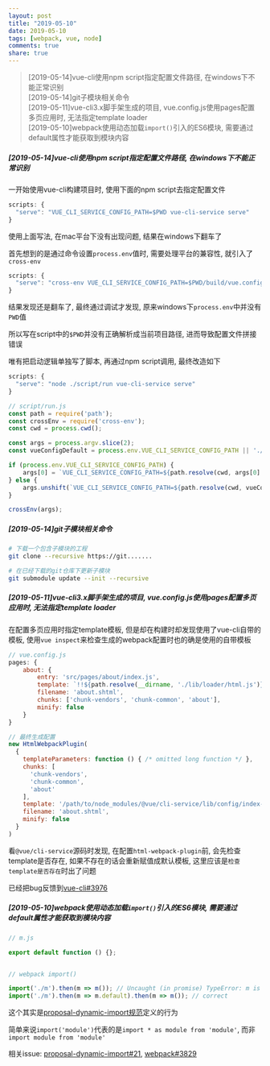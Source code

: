 ```yaml
---
layout: post
title: "2019-05-10"
date: 2019-05-10
tags: [webpack, vue, node]
comments: true
share: true
---
```


> [2019-05-14]vue-cli使用npm script指定配置文件路径, 在windows下不能正常识别 <br>
> [2019-05-14]git子模块相关命令 <br>
> [2019-05-11]vue-cli3.x脚手架生成的项目, vue.config.js使用pages配置多页应用时, 无法指定template loader <br>
> [2019-05-10]webpack使用动态加载`import()`引入的ES6模块, 需要通过default属性才能获取到模块内容

##### [2019-05-14]vue-cli使用npm script指定配置文件路径, 在windows下不能正常识别

一开始使用vue-cli构建项目时, 使用下面的npm script去指定配置文件

```js
scripts: {
  "serve": "VUE_CLI_SERVICE_CONFIG_PATH=$PWD vue-cli-service serve"
}
```

使用上面写法, 在mac平台下没有出现问题, 结果在windows下翻车了

首先想到的是通过命令设置`process.env`值时, 需要处理平台的兼容性, 就引入了`cross-env`

```js
scripts: {
  "serve": "cross-env VUE_CLI_SERVICE_CONFIG_PATH=$PWD/build/vue.config.js vue-cli-service serve"
}
```

结果发现还是翻车了, 最终通过调试才发现, 原来windows下`process.env`中并没有`PWD`值

所以写在script中的`$PWD`并没有正确解析成当前项目路径, 进而导致配置文件拼接错误

唯有把启动逻辑单独写了脚本, 再通过npm script调用, 最终改造如下

```js
scripts: {
  "serve": "node ./script/run vue-cli-service serve"
}

// script/run.js
const path = require('path');
const crossEnv = require('cross-env');
const cwd = process.cwd();

const args = process.argv.slice(2);
const vueConfigDefault = process.env.VUE_CLI_SERVICE_CONFIG_PATH || './build/vue.config.js';

if (process.env.VUE_CLI_SERVICE_CONFIG_PATH) {
    args[0] = `VUE_CLI_SERVICE_CONFIG_PATH=${path.resolve(cwd, args[0].split('=')[1])}`;
} else {
    args.unshift(`VUE_CLI_SERVICE_CONFIG_PATH=${path.resolve(cwd, vueConfigDefault)}`);
}

crossEnv(args);
```

##### [2019-05-14]git子模块相关命令

```bash
# 下载一个包含子模块的工程
git clone --recursive https://git.......

# 在已经下载的git仓库下更新子模块
git submodule update --init --recursive
```

##### [2019-05-11]vue-cli3.x脚手架生成的项目, vue.config.js使用pages配置多页应用时, 无法指定template loader

在配置多页应用时指定template模板, 但是却在构建时却发现使用了vue-cli自带的模板, 使用`vue inspect`来检查生成的webpack配置时也的确是使用的自带模板

```js
// vue.config.js
pages: {
    about: {
        entry: 'src/pages/about/index.js',
        template: `!!${path.resolve(__dirname, './lib/loader/html.js')}!${'about.shtml'}`,
        filename: 'about.shtml',
        chunks: ['chunk-vendors', 'chunk-common', 'about'],
        minify: false
    }
}

// 最终生成配置
new HtmlWebpackPlugin(
  {
    templateParameters: function () { /* omitted long function */ },
    chunks: [
      'chunk-vendors',
      'chunk-common',
      'about'
    ],
    template: '/path/to/node_modules/@vue/cli-service/lib/config/index-default.html',
    filename: 'about.shtml',
    minify: false
  }
)
```

看`@vue/cli-service`源码时发现, 在配置`html-webpack-plugin`前, 会先检查template是否存在, 如果不存在的话会重新赋值成默认模板, 这里应该是`检查template是否存在`时出了问题

已经把bug反馈到[vue-cli#3976](https://github.com/vuejs/vue-cli/issues/3976)

##### [2019-05-10]webpack使用动态加载`import()`引入的ES6模块, 需要通过default属性才能获取到模块内容

```js
// m.js

export default function () {};


// webpack import()

import('./m').then(m => m()); // Uncaught (in promise) TypeError: m is not a function
import('./m').then(m => m.default).then(m => m()); // correct
```

这个其实是[proposal-dynamic-import规范](https://github.com/tc39/proposal-dynamic-import)定义的行为

简单来说`import('module')`代表的是`import * as module from 'module'`, 而非`import module from 'module'`

相关issue: [proposal-dynamic-import#21](https://github.com/tc39/proposal-dynamic-import/issues/21), [webpack#3829](https://github.com/webpack/webpack/issues/3829)
